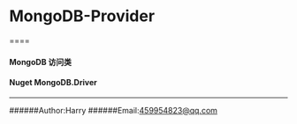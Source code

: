 # MongoDB-Provider
====
#### MongoDB 访问类 
#### Nuget MongoDB.Driver

***

######Author:Harry
######Email:459954823@qq.com
